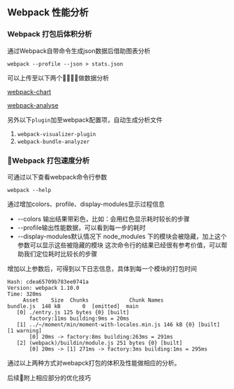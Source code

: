 ## Webpack 性能分析

### Webpack 打包后体积分析

通过Webpack自带命令生成json数据后借助图表分析

```
webpack --profile --json > stats.json
```

可以上传至以下两个做数据分析

[webpack-chart](http://alexkuz.github.io/webpack-chart/)

[webpack-analyse](http://webpack.github.io/analyse/)

另外以下`plugin`加至webpack配置项，自动生成分析文件
1. `webpack-visualizer-plugin`
2. `webpack-bundle-analyzer`

### Webpack 打包速度分析

可通过以下查看webpack命令行参数
```
webpack --help
```

通过增加colors、profile、display-modules显示过程信息

* --colors 输出结果带彩色，比如：会用红色显示耗时较长的步骤
* --profile输出性能数据，可以看到每一步的耗时
* --display-modules默认情况下 node_modules 下的模块会被隐藏，加上这个参数可以显示这些被隐藏的模块 这次命令行的结果已经很有参考价值，可以帮助我们定位耗时比较长的步骤

增加以上参数后，可得到以下日志信息，具体到每一个模块的打包时间
```
Hash: cdea65709b783ee0741a
Version: webpack 1.10.0
Time: 320ms
     Asset    Size  Chunks             Chunk Names
bundle.js  148 kB       0  [emitted]  main
   [0] ./entry.js 125 bytes {0} [built]
       factory:11ms building:9ms = 20ms
   [1] ../~/moment/min/moment-with-locales.min.js 146 kB {0} [built] [1 warning]
       [0] 20ms -> factory:8ms building:263ms = 291ms
   [2] (webpack)/buildin/module.js 251 bytes {0} [built]
       [0] 20ms -> [1] 271ms -> factory:3ms building:1ms = 295ms

```
通过以上两种方式对webapck打包的体积及性能做相应的分析。

后续附上相应部分的优化技巧